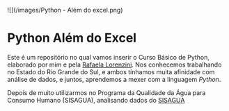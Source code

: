 ![](/images/Python - Além do excel.png)


# Python Além do Excel

Este é um repositório no qual vamos inserir o Curso Básico de Python, elaborado por mim e pela [Rafaela Lorenzini](https://github.com/Rafaelalorenzini). Nos conhecemos trabalhando no Estado do Rio Grande do Sul, e ambos tínhamos muita afinidade com análise de dados, e juntos, aprendemos a mexer com a linguagem *Python*. 

Depois de muito utilizarmos no Programa da Qualidade da Água para Consumo Humano (SISAGUA), analisando dados do [SISAGUA](http://sisagua.saude.gov.br/sisagua/paginaExterna.jsf)
